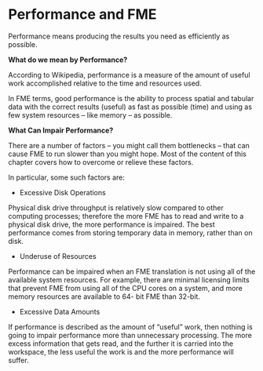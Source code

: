 # Performance and FME

Performance means producing the results you need as efficiently as possible.

**What do we mean by Performance?**

According to Wikipedia, performance is a measure of the amount of useful work accomplished relative to the time and resources used.

In FME terms, good performance is the ability to process spatial and tabular data with the correct results (useful) as fast as possible (time) and using as few system resources – like memory – as possible.

**What Can Impair Performance?**

There are a number of factors – you might call them bottlenecks – that can cause FME to run slower than you might hope. Most of the content of this chapter covers how to overcome or relieve these factors.

In particular, some such factors are:
- Excessive Disk Operations

Physical disk drive throughput is relatively slow compared to other computing processes; therefore the more FME has to read and write to a physical disk drive, the more performance is impaired. The best performance comes from storing temporary data in memory, rather than on disk.

- Underuse of Resources

Performance can be impaired when an FME translation is not using all of the available system resources. For example, there are minimal licensing limits that prevent FME from using all of the CPU cores on a system, and more memory resources are available to 64- bit FME than 32-bit.

- Excessive Data Amounts

If performance is described as the amount of “useful” work, then nothing is going to impair performance more than unnecessary processing. The more excess information that gets read, and the further it is carried into the workspace, the less useful the work is and the more performance will suffer.